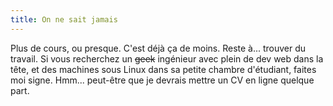 ```yaml
---
title: On ne sait jamais
---
```


Plus de cours, ou presque. C'est déjà ça de moins. Reste à... trouver du
travail. Si vous recherchez un <del>geek</del> ingénieur avec plein de dev web
dans la tête, et des machines sous Linux dans sa petite chambre d'étudiant,
faites moi signe. Hmm... peut-être que je devrais mettre un CV en ligne
quelque part.

